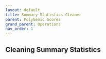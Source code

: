 ```yaml
---
layout: default
title: Summary Statistics Cleaner
parent: PolyGenic Scores
grand_parent: Operations
nav_order: 1
---
```


## Cleaning Summary Statistics